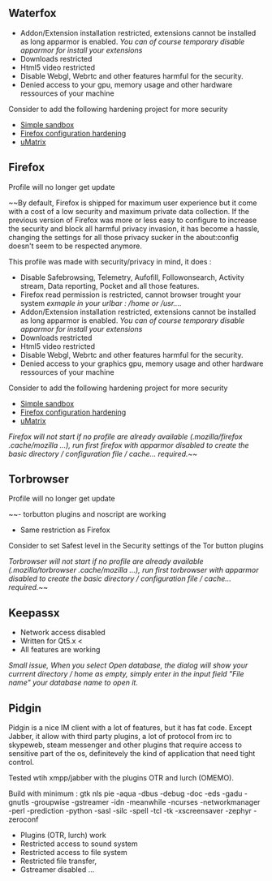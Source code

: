 ## Waterfox

* Addon/Extension installation restricted, extensions cannot  be installed as long apparmor is enabled. *You can of course temporary disable apparmor for install your extensions*
* Downloads restricted 
* Html5 video restricted 
* Disable Webgl, Webrtc and other features harmful for the security.
* Denied access to your gpu, memory usage and other hardware ressources of your machine

Consider to add the following hardening project for more security 

* [Simple sandbox](https://wiki.gentoo.org/wiki/Simple_sandbox)
* [Firefox configuration hardening](https://github.com/pyllyukko/user.js/)
* [uMatrix](https://github.com/gorhill/uMatrix )

## Firefox

Profile will no longer get update

~~By default, Firefox is shipped for maximum user experience but it come with a cost of a low security and maximum private data collection. If the previous version of Firefox was more or less easy to configure to increase the security 
and block all harmful privacy invasion, it has become a hassle, changing the settings for all those privacy sucker in the about:config doesn't seem to be respected anymore. 

This profile was made with security/privacy in mind, it does :

* Disable Safebrowsing, Telemetry, Aufofill, Followonsearch, Activity stream, Data reporting, Pocket and all those features.
* Firefox read permission is restricted, cannot browser trought your system *exmaple in your urlbar : /home or /usr....*
* Addon/Extension installation restricted, extensions cannot  be installed as long apparmor is enabled. *You can of course temporary disable apparmor for install your extensions*
* Downloads restricted 
* Html5 video restricted 
* Disable Webgl, Webrtc and other features harmful for the security.
* Denied access to your graphics gpu, memory usage and other hardware ressources of your machine

Consider to add the following hardening project for more security 

* [Simple sandbox](https://wiki.gentoo.org/wiki/Simple_sandbox)
* [Firefox configuration hardening](https://github.com/pyllyukko/user.js/)
* [uMatrix](https://github.com/gorhill/uMatrix )

*Firefox will not start if no profile are already available (.mozilla/firefox .cache/mozilla ...), run first firefox with apparmor disabled to create the basic directory / configuration file / cache... required.*~~


## Torbrowser

Profile will no longer get update

~~- torbutton plugins and noscript are working
- Same restriction as Firefox

Consider to set Safest level in the Security settings of the Tor button plugins

*Torbrowser will not start if no profile are already available (.mozilla/torbrowser .cache/mozilla ...), run first torbrowser with apparmor disabled to create the basic directory / configuration file / cache... required.*~~


## Keepassx

- Network access disabled 
- Written for Qt5.x <
- All features are working

*Small issue, When you select Open database, the dialog will show your currrent directory / home as empty, simply enter in the input field "File name" your database name to open it.*

## Pidgin

Pidgin is a nice IM client with a lot of features, but it has fat code. Except Jabber, it allow with third party plugins, a lot of protocol from irc to skypeweb, steam messenger and other plugins that
require access to sensitive part of the os, definitevely the kind of application that need tight control.

Tested wtih xmpp/jabber with the plugins OTR and lurch (OMEMO).

Build with minimum :
gtk nls pie -aqua -dbus -debug -doc -eds -gadu -gnutls -groupwise -gstreamer -idn -meanwhile -ncurses -networkmanager -perl -prediction -python -sasl -silc -spell -tcl -tk -xscreensaver -zephyr -zeroconf

- Plugins (OTR, lurch) work
- Restricted access to sound system
- Restricted access to file system
- Restricted file transfer,
- Gstreamer disabled
...
